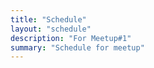 ```yaml
---
title: "Schedule"
layout: "schedule"
description: "For Meetup#1"
summary: "Schedule for meetup"
---
```

